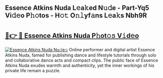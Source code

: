 ## Essence Atkins Nuda L𝚎a𝚔ed N𝚞𝚍e - Part-Yq5 Vi𝚍𝚎o P𝚑𝚘tos - H𝚘𝚝 O𝚗𝚕yf𝚊ns L𝚎a𝚔s Nbh9R

# <h2><a href="http://kfem5c.oniu.top/?m=Essence+Atkins+Nuda">🔗👉 🔴 Essence Atkins Nuda P𝚑ot𝚘𝚜 V𝚒d𝚎o</a></h2>

[![Essence Atkins Nuda Nu𝚍e𝚜](https://i.imgur.com/0qMVB7G.gif)](http://kfem5c.oniu.top/?m=Essence+Atkins+Nuda)
Online performer and digital artist Essence Atkins Nuda, famed for publishing dance and lifestyle tutorials through solo and collaborative dance acts and compact clips. The public face of Essence Atkins Nuda exudes warmth and authenticity, yet the inner workings of his private life remain a puzzle.  

